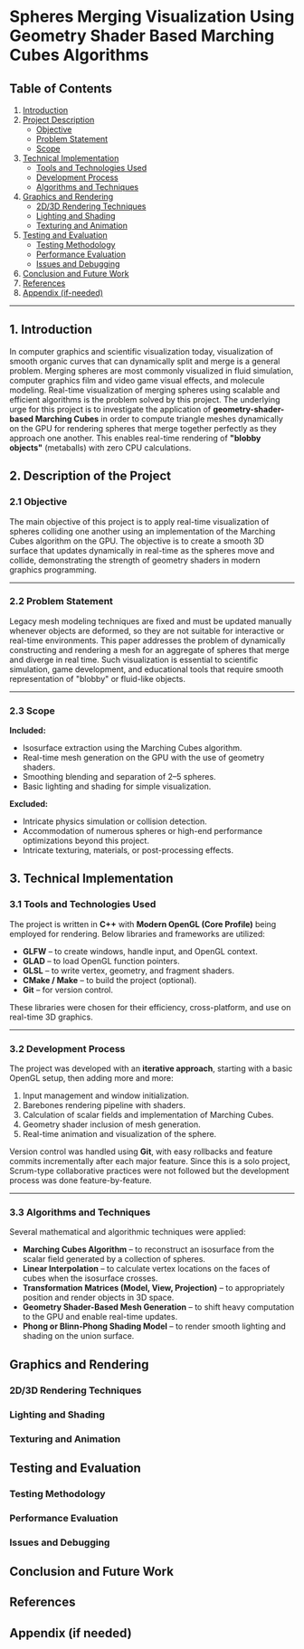 # Spheres Merging Visualization Using Geometry Shader Based Marching Cubes Algorithms

## Table of Contents
1. [Introduction](#introduction)  
2. [Project Description](#project-description)  
   - [Objective](#objective)  
   - [Problem Statement](#problem-statement)  
   - [Scope](#scope)  
3. [Technical Implementation](#technical-implementation)  
   - [Tools and Technologies Used](#tools-and-technologies-used)  
   - [Development Process](#development-process)  
   - [Algorithms and Techniques](#algorithms-and-techniques)  
4. [Graphics and Rendering](#graphics-and-rendering)  
   - [2D/3D Rendering Techniques](#23-rendering-techniques)  
   - [Lighting and Shading](#lighting-and-shading)  
   - [Texturing and Animation](#texturing-and-animation)  
5. [Testing and Evaluation](#testing-and-evaluation)  
   - [Testing Methodology](#testing-methodology)  
   - [Performance Evaluation](#performance-evaluation)  
   - [Issues and Debugging](#issues-and-debugging)  
6. [Conclusion and Future Work](#conclusion-and-future-work)  
7. [References](#references)  
8. [Appendix (if-needed)](#appendix-if-needed)  

---

## 1. Introduction


In computer graphics and scientific visualization today, visualization of smooth organic curves that can dynamically split and merge is a general problem. Merging spheres are most commonly visualized in fluid simulation, computer graphics film and video game visual effects, and molecule modeling. Real-time visualization of merging spheres using scalable and efficient algorithms is the problem solved by this project.
The underlying urge for this project is to investigate the application of **geometry-shader-based Marching Cubes** in order to compute triangle meshes dynamically on the GPU for rendering spheres that merge together perfectly as they approach one another. This enables real-time rendering of **"blobby objects"** (metaballs) with zero CPU calculations.

## 2. Description of the Project

### 2.1 Objective
The main objective of this project is to apply real-time visualization of spheres colliding one another using an implementation of the Marching Cubes algorithm on the GPU.
The objective is to create a smooth 3D surface that updates dynamically in real-time as the spheres move and collide, demonstrating the strength of geometry shaders in modern graphics programming.

---
### 2.2 Problem Statement
Legacy mesh modeling techniques are fixed and must be updated manually whenever objects are deformed, so they are not suitable for interactive or real-time environments.
This paper addresses the problem of dynamically constructing and rendering a mesh for an aggregate of spheres that merge and diverge in real time.
Such visualization is essential to scientific simulation, game development, and educational tools that require smooth representation of "blobby" or fluid-like objects.

---

### 2.3 Scope
**Included:**
- Isosurface extraction using the Marching Cubes algorithm.
- Real-time mesh generation on the GPU with the use of geometry shaders.
- Smoothing blending and separation of 2–5 spheres.
- Basic lighting and shading for simple visualization.

**Excluded:**
- Intricate physics simulation or collision detection.
- Accommodation of numerous spheres or high-end performance optimizations beyond this project.
- Intricate texturing, materials, or post-processing effects.

## 3. Technical Implementation

### 3.1 Tools and Technologies Used
The project is written in **C++** with **Modern OpenGL (Core Profile)** being employed for rendering.
Below libraries and frameworks are utilized:
- **GLFW** – to create windows, handle input, and OpenGL context.
- **GLAD** – to load OpenGL function pointers.
- **GLSL** – to write vertex, geometry, and fragment shaders.
- **CMake / Make** – to build the project (optional).
- **Git** – for version control.

These libraries were chosen for their efficiency, cross-platform, and use on real-time 3D graphics.

---

### 3.2 Development Process
The project was developed with an **iterative approach**, starting with a basic OpenGL setup, then adding more and more:
1. Input management and window initialization.
2. Barebones rendering pipeline with shaders.
3. Calculation of scalar fields and implementation of Marching Cubes.
4. Geometry shader inclusion of mesh generation.
5. Real-time animation and visualization of the sphere.

Version control was handled using **Git**, with easy rollbacks and feature commits incrementally after each major feature.
Since this is a solo project, Scrum-type collaborative practices were not followed but the development process was done feature-by-feature.

---

### 3.3 Algorithms and Techniques
Several mathematical and algorithmic techniques were applied:
- **Marching Cubes Algorithm** – to reconstruct an isosurface from the scalar field generated by a collection of spheres.
- **Linear Interpolation** – to calculate vertex locations on the faces of cubes when the isosurface crosses.
- **Transformation Matrices (Model, View, Projection)** – to appropriately position and render objects in 3D space.
- **Geometry Shader-Based Mesh Generation** – to shift heavy computation to the GPU and enable real-time updates.
- **Phong or Blinn-Phong Shading Model** – to render smooth lighting and shading on the union surface.

## Graphics and Rendering
### 2D/3D Rendering Techniques
### Lighting and Shading
### Texturing and Animation

## Testing and Evaluation
### Testing Methodology
### Performance Evaluation
### Issues and Debugging

## Conclusion and Future Work

## References

## Appendix (if needed)
